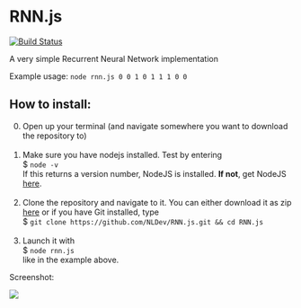 # RNN.js

[![Build Status](https://travis-ci.org/NLDev/RNN.js.svg?branch=master)](https://travis-ci.org/NLDev/RNN.js)

A very simple Recurrent Neural Network implementation

Example usage: `node rnn.js 0 0 1 0 1 1 1 0 0`

## How to install:

0. Open up your terminal (and navigate somewhere you want to download the repository to) <br><br>
1. Make sure you have nodejs installed. Test by  entering <br>
$ `node -v` <br>
If this returns a version number, NodeJS is installed. **If not**, get NodeJS <a href="https://nodejs.org/en/download/package-manager/">here</a>. <br><br>
2. Clone the repository and navigate to it. You can either download it as zip <a href="https://github.com/NLDev/RNN.js/archive/master.zip">here</a> or if you have Git installed, type <br>
$ `git clone https://github.com/NLDev/RNN.js.git && cd RNN.js` <br><br>
3. Launch it with <br>
$ `node rnn.js` <br>
like in the example above.

Screenshot:

<img src="https://raw.githubusercontent.com/NLDev/RNN.js/master/.src/screen1.png" />
